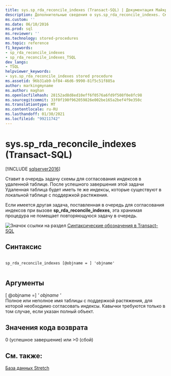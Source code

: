 ```yaml
---
title: sys.sp_rda_reconcile_indexes (Transact-SQL) | Документация Майкрософт
description: Дополнительные сведения о sys.sp_rda_reconcile_indexes. См. инструкции по использованию хранимой процедуры Transact-SQL для постановки в очередь задачи схемы для согласования индексов в удаленной таблице.
ms.custom: ''
ms.date: 06/10/2016
ms.prod: sql
ms.reviewer: ''
ms.technology: stored-procedures
ms.topic: reference
f1_keywords:
- sp_rda_reconcile_indexes
- sp_rda_reconcile_indexes_TSQL
dev_langs:
- TSQL
helpviewer_keywords:
- sys.sp_rda_reconcile_indexes stored procedure
ms.assetid: 96b31ab9-bf84-46d6-9990-81f5c51f885a
author: markingmyname
ms.author: maghan
ms.openlocfilehash: 28152ad8d8ed10eff6f0576a6fd9f508f0e8fc98
ms.sourcegitcommit: 33f0f190f962059826e002be165a2bef4f9e350c
ms.translationtype: MT
ms.contentlocale: ru-RU
ms.lasthandoff: 01/30/2021
ms.locfileid: "99211742"
---
```

# <a name="syssp_rda_reconcile_indexes-transact-sql"></a>sys.sp_rda_reconcile_indexes (Transact-SQL)
[!INCLUDE [sqlserver2016](../../includes/applies-to-version/sqlserver2016.md)]

  Ставит в очередь задачу схемы для согласования индексов в удаленной таблице. После успешного завершения этой задачи Удаленная таблица будет иметь те же индексы, которые существуют в локальной таблице с поддержкой растяжения.  
  
 Если имеется другая задача, поставленная в очередь для согласования индексов при вызове **sp_rda_reconcile_indexes**, эта хранимая процедура не помещает повторяющуюся задачу в очередь.  
  
 ![Значок ссылки на раздел](../../database-engine/configure-windows/media/topic-link.gif "Значок ссылки на раздел") [Синтаксические обозначения в Transact-SQL](../../t-sql/language-elements/transact-sql-syntax-conventions-transact-sql.md)  
  
## <a name="syntax"></a>Синтаксис  
  
```  
  
sp_rda_reconcile_indexes [@objname = ] 'objname'  
  
```  
  
## <a name="arguments"></a>Аргументы  
 [ @objname =] *' objname '*  
 Полное или неполное имя таблицы с поддержкой растяжения, для которой необходимо согласовать индексы. Кавычки требуются только в том случае, если указан полный объект.  
  
## <a name="return-code-values"></a>Значения кода возврата  
 0 (успешное завершение) или >0 (сбой)  
  
## <a name="see-also"></a>См. также:  
 [База данных Stretch](../../sql-server/stretch-database/stretch-database.md)  
  
  
